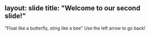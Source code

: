 layout: slide
title: "Welcome to our second slide!"
---
"Float like a butterfly, sting like a bee"
Use the left arrow to go back!
